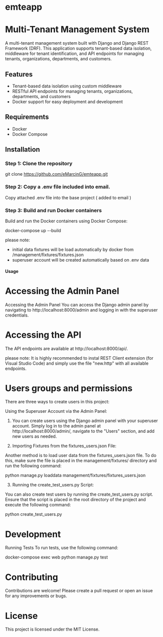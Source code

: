 #
# emteapp
#

# Multi-Tenant Management System

A multi-tenant management system built with Django and Django REST Framework (DRF). 
This application supports tenant-based data isolation, middleware for tenant identification, 
and API endpoints for managing tenants, organizations, departments, and customers.

## Features

- Tenant-based data isolation using custom middleware
- RESTful API endpoints for managing tenants, organizations, departments, and customers
- Docker support for easy deployment and development

## Requirements

- Docker
- Docker Compose

## Installation

### Step 1: Clone the repository

git clone https://github.com/eMarcinG/emteapp.git

### Step 2: Copy a .env file included into email.

Copy attached .env file into the base project ( added to email )

### Step 3:  Build and run Docker containers

Build and run the Docker containers using Docker Compose:

docker-compose up --build

please note: 
* initial data fixtures will be load automatically by docker from /management/fixtures/fixtures.json 
* superuser account will be created automatically based on .env data

#### Usage

# Accessing the Admin Panel

Accessing the Admin Panel
You can access the Django admin panel by navigating to http://localhost:8000/admin 
and logging in with the superuser credentials.

# Accessing the API

The API endpoints are available at http://localhost:8000/api/.

please note:
It is highly recommended to instal REST Client extension (for Visual Studio Code) 
and simply use the file "new.http" with all available endpoints.

# Users groups and permissions

There are three ways to create users in this project:

Using the Superuser Account via the Admin Panel:

1. You can create users using the Django admin panel with your superuser account. 
Simply log in to the admin panel at http://localhost:8000/admin/, 
navigate to the "Users" section, and add new users as needed.

2. Importing Fixtures from the fixtures_users.json File:

Another method is to load user data from the fixtures_users.json file. 
To do this, make sure the file is placed in the management/fixtures/ directory and run the following command:

python manage.py loaddata management/fixtures/fixtures_users.json

3. Running the create_test_users.py Script:

You can also create test users by running the create_test_users.py script. Ensure that the script is placed in the root directory of the project and execute the following command:

python create_test_users.py


# Development
Running Tests
To run tests, use the following command:

docker-compose exec web python manage.py test

# Contributing
Contributions are welcome! 
Please create a pull request or open an issue for any improvements or bugs.

# License
This project is licensed under the MIT License. 